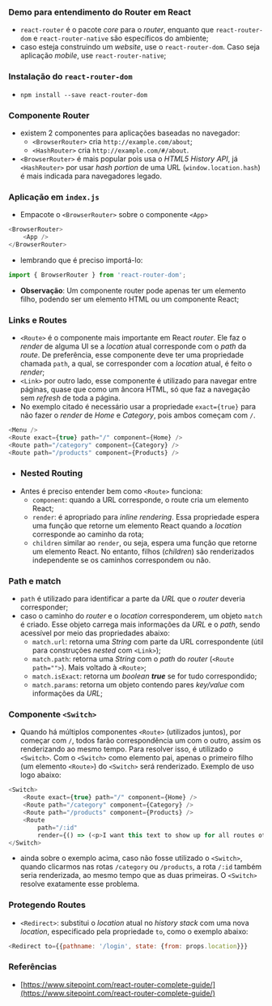 ### Demo para entendimento do Router em React

- `react-router` é o pacote _core_ para o _router_, enquanto que `react-router-dom` e `react-router-native` são específicos do ambiente;
- caso esteja construindo um _website_, use o `react-router-dom`. Caso seja aplicação _mobile_, use `react-router-native`;

### Instalação do `react-router-dom`
- `npm install --save react-router-dom`

### Componente Router
- existem 2 componentes para aplicações baseadas no navegador:
    - `<BrowserRouter>` cria `http://example.com/about`;
    - `<HashRouter>` cria `http://example.com/#/about`.
- `<BrowserRouter>` é mais popular pois usa o _HTML5 History API_, já `<HashRouter>` por usar _hash portion_ de uma URL (`window.location.hash`) é mais indicada para navegadores legado.

### Aplicação em `index.js`
- Empacote o `<BrowserRouter>` sobre o componente `<App>`
```javascript
<BrowserRouter>
    <App />
</BrowserRouter>
```
- lembrando que é preciso importá-lo:
```javascript
import { BrowserRouter } from 'react-router-dom';
```
- **Observação**: Um componente router pode apenas ter um elemento filho, podendo ser um elemento HTML ou um componente React;

### Links e Routes
- `<Route>` é o componente mais importante em React _router_. Ele faz o _render_ de alguma UI se a _location_ atual corresponde com o _path_ da _route_. De preferência, esse componente deve ter uma propriedade chamada `path`, a qual, se corresponder com a _location_ atual, é feito o _render_;
- `<Link>` por outro lado, esse componente é utilizado para navegar entre páginas, quase que como um âncora HTML, só que faz a navegação sem _refresh_ de toda a página.
- No exemplo citado é necessário usar a propriedade `exact={true}` para não fazer o _render_ de _Home_ e _Category_, pois ambos começam com `/`.
```javascript
<Menu />
<Route exact={true} path="/" component={Home} />
<Route path="/category" component={Category} />
<Route path="/products" component={Products} />
```
- ### Nested Routing
 - Antes é preciso entender bem como `<Route>` funciona:
    - `component`: quando a URL corresponde, o route cria um elemento React;
    - `render`: é apropriado para _inline rendering_. Essa propriedade espera uma função que retorne um elemento React quando a _location_ corresponde ao caminho da rota;
    - `children` similar ao `render`, ou seja, espera uma função que retorne um elemento React. No entanto, filhos (_children_) são renderizados independente se os caminhos correspondem ou não.

### Path e match
- `path` é utilizado para identificar a parte da _URL_ que o _router_ deveria corresponder;
- caso o caminho do _router_ e o _location_ corresponderem, um objeto `match` é criado. Esse objeto carrega mais informações da _URL_ e o _path_, sendo acessível por meio das propriedades abaixo:
    - `match.url`: retorna uma _String_ com parte da URL correspondente (útil para construções _nested_ com `<Link>`);
    - `match.path`: retorna uma _String_ com o _path_ do _router_ (`<Route path="">`). Mais voltado à `<Route>`;
    - `match.isExact`: retorna um _boolean_ _**true**_ se for tudo correspondido;
    - `match.params`: retorna um objeto contendo pares _key/value_ com informações da _URL_;

### Componente `<Switch>`
- Quando há múltiplos componentes `<Route>` (utilizados juntos), por começar com `/`, todos farão correspondência um com o outro, assim os renderizando ao mesmo tempo. Para resolver isso, é utilizado o `<Switch>`. Com o `<Switch>` como elemento pai, apenas o primeiro filho (um elemento `<Route>`) do `<Switch>` será renderizado. Exemplo de uso logo abaixo:
```javascript
<Switch>
    <Route exact={true} path="/" component={Home} />
    <Route path="/category" component={Category} />
    <Route path="/products" component={Products} />
    <Route 
        path="/:id" 
        render={() => (<p>I want this text to show up for all routes other than '/', '/products' and '/category'</p>)} />
</Switch>
```
- ainda sobre o exemplo acima, caso não fosse utilizado o `<Switch>`, quando clicarmos nas rotas `/category` ou `/products`, a rota `/:id` também seria renderizada, ao mesmo tempo que as duas primeiras. O `<Switch>` resolve exatamente esse problema.

### Protegendo Routes
- `<Redirect>`: substitui o _location_ atual no _history stack_ com uma nova _location_, especificado pela propriedade `to`, como o exemplo abaixo:
```javascript
<Redirect to={{pathname: '/login', state: {from: props.location}}}
```

### Referências
- [https://www.sitepoint.com/react-router-complete-guide/](https://www.sitepoint.com/react-router-complete-guide/)